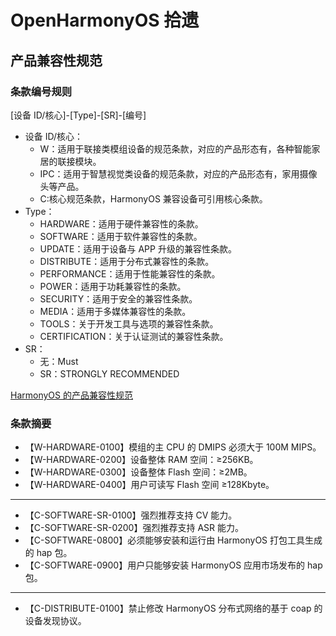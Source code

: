 # OpenHarmonyOS 拾遗

## 产品兼容性规范

### 条款编号规则

[设备 ID/核心]-[Type]-[SR]-[编号]

- 设备 ID/核心：
  - W：适用于联接类模组设备的规范条款，对应的产品形态有，各种智能家居的联接模块。
  - IPC：适用于智慧视觉类设备的规范条款，对应的产品形态有，家用摄像头等产品。
  - C:核心规范条款，HarmonyOS 兼容设备可引用核心条款。
- Type：
  - HARDWARE：适用于硬件兼容性的条款。
  - SOFTWARE：适用于软件兼容性的条款。
  - UPDATE：适用于设备与 APP 升级的兼容性条款。
  - DISTRIBUTE：适用于分布式兼容性的条款。
  - PERFORMANCE：适用于性能兼容性的条款。
  - POWER：适用于功耗兼容性的条款。
  - SECURITY：适用于安全的兼容性条款。
  - MEDIA：适用于多媒体兼容性的条款。
  - TOOLS：关于开发工具与选项的兼容性条款。
  - CERTIFICATION：关于认证测试的兼容性条款。
- SR：
  - 无：Must
  - SR：STRONGLY RECOMMENDED

[HarmonyOS 的产品兼容性规范](https://device.harmonyos.com/cn/docs/design/compatibility/oem_pcs_des-0000001054785652)

### 条款摘要

- 【W-HARDWARE-0100】模组的主 CPU 的 DMIPS 必须大于 100M MIPS。
- 【W-HARDWARE-0200】设备整体 RAM 空间：≥256KB。
- 【W-HARDWARE-0300】设备整体 Flash 空间：≥2MB。
- 【W-HARDWARE-0400】用户可读写 Flash 空间 ≥128Kbyte。

---

- 【C-SOFTWARE-SR-0100】强烈推荐支持 CV 能力。
- 【C-SOFTWARE-SR-0200】强烈推荐支持 ASR 能力。
- 【C-SOFTWARE-0800】必须能够安装和运行由 HarmonyOS 打包工具生成的 hap 包。
- 【C-SOFTWARE-0900】用户只能够安装 HarmonyOS 应用市场发布的 hap 包。

---

- 【C-DISTRIBUTE-0100】禁止修改 HarmonyOS 分布式网络的基于 coap 的设备发现协议。

